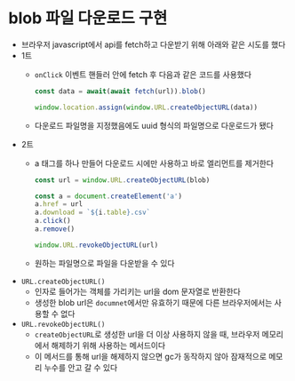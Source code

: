 # blob 파일 다운로드 구현

- 브라우저 javascript에서 api를 fetch하고 다운받기 위해 아래와 같은 시도를 했다
- 1트
  - `onClick` 이벤트 핸들러 안에 fetch 후 다음과 같은 코드를 사용했다

    ```jsx
    const data = await(await fetch(url)).blob()
    
    window.location.assign(window.URL.createObjectURL(data))
    ```

  - 다운로드 파일명을 지정했음에도 uuid 형식의 파일명으로 다운로드가 됐다
- 2트
  - a 태그를 하나 만들어 다운로드 시에만 사용하고 바로 엘리먼트를 제거한다

    ```jsx
    const url = window.URL.createObjectURL(blob)
    
    const a = document.createElement('a')
    a.href = url
    a.download = `${i.table}.csv`
    a.click()
    a.remove()
    
    window.URL.revokeObjectURL(url)
    ```

  - 원하는 파일명으로 파일을 다운받을 수 있다
- `URL.createObjectURL()`
  - 인자로 들어가는 객체를 가리키는 url을 dom 문자열로 반환한다
  - 생성한 blob url은 `documnet`에서만 유효하기 때문에 다른 브라우저에서는 사용할 수 없다
- `URL.revokeObjectURL()`
  - `createObjectURL`로 생성한 url을 더 이상 사용하지 않을 때, 브라우저 메모리에서 해제하기 위해 사용하는 메서드이다
  - 이 메서드를 통해 url을 해제하지 않으면 gc가 동작하지 않아 잠재적으로 메모리 누수를 안고 갈 수 있다
